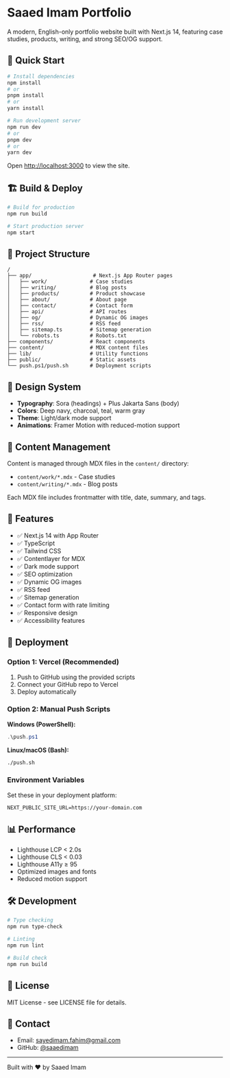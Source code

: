 # Saaed Imam Portfolio

A modern, English-only portfolio website built with Next.js 14, featuring case studies, products, writing, and strong SEO/OG support.

## 🚀 Quick Start

```bash
# Install dependencies
npm install
# or
pnpm install
# or
yarn install

# Run development server
npm run dev
# or
pnpm dev
# or
yarn dev
```

Open [http://localhost:3000](http://localhost:3000) to view the site.

## 🏗️ Build & Deploy

```bash
# Build for production
npm run build

# Start production server
npm start
```

## 📁 Project Structure

```
/
├── app/                    # Next.js App Router pages
│   ├── work/              # Case studies
│   ├── writing/           # Blog posts
│   ├── products/          # Product showcase
│   ├── about/             # About page
│   ├── contact/           # Contact form
│   ├── api/               # API routes
│   ├── og/                # Dynamic OG images
│   ├── rss/               # RSS feed
│   ├── sitemap.ts         # Sitemap generation
│   └── robots.ts          # Robots.txt
├── components/            # React components
├── content/               # MDX content files
├── lib/                   # Utility functions
├── public/                # Static assets
└── push.ps1/push.sh       # Deployment scripts
```

## 🎨 Design System

- **Typography**: Sora (headings) + Plus Jakarta Sans (body)
- **Colors**: Deep navy, charcoal, teal, warm gray
- **Theme**: Light/dark mode support
- **Animations**: Framer Motion with reduced-motion support

## 📝 Content Management

Content is managed through MDX files in the `content/` directory:

- `content/work/*.mdx` - Case studies
- `content/writing/*.mdx` - Blog posts

Each MDX file includes frontmatter with title, date, summary, and tags.

## 🔧 Features

- ✅ Next.js 14 with App Router
- ✅ TypeScript
- ✅ Tailwind CSS
- ✅ Contentlayer for MDX
- ✅ Dark mode support
- ✅ SEO optimization
- ✅ Dynamic OG images
- ✅ RSS feed
- ✅ Sitemap generation
- ✅ Contact form with rate limiting
- ✅ Responsive design
- ✅ Accessibility features

## 🚀 Deployment

### Option 1: Vercel (Recommended)

1. Push to GitHub using the provided scripts
2. Connect your GitHub repo to Vercel
3. Deploy automatically

### Option 2: Manual Push Scripts

**Windows (PowerShell):**
```powershell
.\push.ps1
```

**Linux/macOS (Bash):**
```bash
./push.sh
```

### Environment Variables

Set these in your deployment platform:

```
NEXT_PUBLIC_SITE_URL=https://your-domain.com
```

## 📊 Performance

- Lighthouse LCP < 2.0s
- Lighthouse CLS < 0.03
- Lighthouse A11y ≥ 95
- Optimized images and fonts
- Reduced motion support

## 🛠️ Development

```bash
# Type checking
npm run type-check

# Linting
npm run lint

# Build check
npm run build
```

## 📄 License

MIT License - see LICENSE file for details.

## 📧 Contact

- Email: sayedimam.fahim@gmail.com
- GitHub: [@saaedimam](https://github.com/saaedimam)

---

Built with ❤️ by Saaed Imam